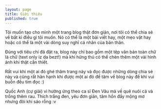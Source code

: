 ```yaml
---
layout: page
title: Giới thiệu
published: true
---
```

Tôi muốn tạo cho mình một trang blog thật đơn giản, nơi tôi có thể chia sẻ về bất kì điều gì tôi muốn. Nó có thể là một bài viết hay, một mẹo vặt hay hoặc có thể là một vài dòng suy nghĩ cá nhân của bản thân.

Đúng với tiêu chí đã đặt ra, blog này chỉ bao gồm một tệp văn bản toàn chữ là chữ (text only iz da bezt!) mà khi hứng thú có thể chèn thêm một vài hình ảnh khi thật cần thiết. 

Rất vui khi một ai đó ghé thăm trang này và đọc được những dòng chia sẻ này và cũng rất hân hạnh khi được một ai đó để tâm về blog này để khi vui buồn đều tìm đọc :)

Quốc Anh (cự giải) vì hưởng ứng theo ca sĩ Đen Vâu mà về quê nuôi cá và trồng thêm rau. Thích trắng đen, yêu đơn giản, tâm hồn đầy mộng mơ nhưng đôi khi sáo rỗng :v
